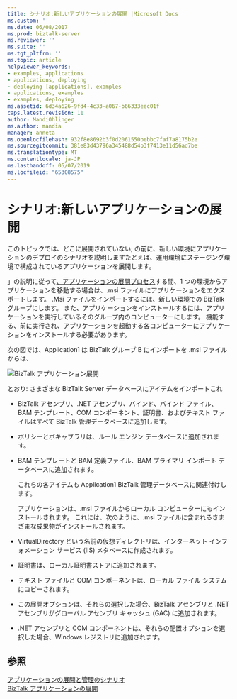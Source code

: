 ```yaml
---
title: シナリオ:新しいアプリケーションの展開 |Microsoft Docs
ms.custom: ''
ms.date: 06/08/2017
ms.prod: biztalk-server
ms.reviewer: ''
ms.suite: ''
ms.tgt_pltfrm: ''
ms.topic: article
helpviewer_keywords:
- examples, applications
- applications, deploying
- deploying [applications], examples
- applications, examples
- examples, deploying
ms.assetid: 6d34a626-9fd4-4c33-a067-b66333eec01f
caps.latest.revision: 11
author: MandiOhlinger
ms.author: mandia
manager: anneta
ms.openlocfilehash: 932f8e8692b3f0d2061550bebbc7faf7a8175b2e
ms.sourcegitcommit: 381e83d43796a345488d54b3f7413e11d56ad7be
ms.translationtype: MT
ms.contentlocale: ja-JP
ms.lasthandoff: 05/07/2019
ms.locfileid: "65308575"
---
```

# <a name="scenario-deploying-a-new-application"></a>シナリオ:新しいアプリケーションの展開
このトピックでは、どこに展開されていない; の前に、新しい環境にアプリケーションのデプロイのシナリオを説明しますたとえば、運用環境にステージング環境で構成されているアプリケーションを展開します。  
  
 」の説明に従って[、アプリケーションの展開プロセス](../core/the-application-deployment-process.md)する間、1 つの環境からアプリケーションを移動する場合は、.msi ファイルにアプリケーションをエクスポートします。 .Msi ファイルをインポートするには、新しい環境での BizTalk グループにします。 また、アプリケーションをインストールするには、アプリケーションを実行しているそのグループ内のコンピューターにします。 機能する、前に実行され、アプリケーションを起動する各コンピューターにアプリケーションをインストールする必要があります。  
  
 次の図では、Application1 は BizTalk グループ B にインポートを .msi ファイルからは、  
  
 ![BizTalk アプリケーション展開](../core/media/deployapplication.gif "DeployApplication")  
  
 とおり: さまざまな BizTalk Server データベースにアイテムをインポートこれ  
  
- BizTalk アセンブリ、.NET アセンブリ、バインド、バインド ファイル、BAM テンプレート、COM コンポーネント、証明書、およびテキスト ファイルはすべて BizTalk 管理データベースに追加します。  
  
- ポリシーとボキャブラリは、ルール エンジン データベースに追加されます。  
  
- BAM テンプレートと BAM 定義ファイル、BAM プライマリ インポート データベースに追加されます。  
  
  これらの各アイテムも Application1 BizTalk 管理データベースに関連付けします。  
  
  アプリケーションは、.msi ファイルからローカル コンピューターにもインストールされます。 これには、次のように、.msi ファイルに含まれるさまざまな成果物がインストールされます。  
  
- VirtualDirectory という名前の仮想ディレクトリは、インターネット インフォメーション サービス (IIS) メタベースに作成されます。  
  
- 証明書は、ローカル証明書ストアに追加されます。  
  
- テキスト ファイルと COM コンポーネントは、ローカル ファイル システムにコピーされます。  
  
- この展開オプションは、それらの選択した場合、BizTalk アセンブリと .NET アセンブリがグローバル アセンブリ キャッシュ (GAC) に追加されます。  
  
- .NET アセンブリと COM コンポーネントは、それらの配置オプションを選択した場合、Windows レジストリに追加されます。  
  
## <a name="see-also"></a>参照  
 [アプリケーションの展開と管理のシナリオ](../core/application-deployment-and-management-scenarios.md)   
 [BizTalk アプリケーションの展開](../core/deploying-biztalk-applications.md)